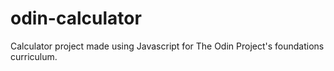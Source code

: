 # odin-calculator
Calculator project made using Javascript for The Odin Project's foundations curriculum.
